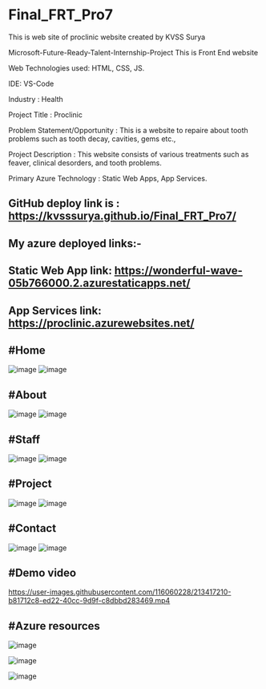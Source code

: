 # Final_FRT_Pro7
This is web site of proclinic website created by KVSS Surya

Microsoft-Future-Ready-Talent-Internship-Project This is Front End website

Web Technologies used: HTML, CSS, JS.

IDE: VS-Code

Industry : Health

Project Title : Proclinic

Problem Statement/Opportunity : This is a website to repaire about tooth problems such as tooth decay, cavities, gems etc.,

Project Description : This website consists of various treatments such as feaver, clinical desorders, and tooth problems.

Primary Azure Technology : Static Web Apps, App Services.

## GitHub deploy link is : https://kvsssurya.github.io/Final_FRT_Pro7/

## My azure deployed links:- 

## Static Web App link: https://wonderful-wave-05b766000.2.azurestaticapps.net/

## App Services link: https://proclinic.azurewebsites.net/


## #Home
![image](https://user-images.githubusercontent.com/116060228/213412565-a3dc6973-956f-4e33-8934-823f73bc26fb.png)
![image](https://user-images.githubusercontent.com/116060228/213412631-9df10800-e185-455b-b21e-1d1cfb02d7e3.png)

## #About
![image](https://user-images.githubusercontent.com/116060228/213413008-a52a2d46-76f4-4147-bc0d-fdc288a8c751.png)
![image](https://user-images.githubusercontent.com/116060228/213413077-cbeac584-2c73-4232-af38-e2fb7fb4b31c.png)

## #Staff
![image](https://user-images.githubusercontent.com/116060228/213413316-6d34cd89-f259-4bc4-8b00-0b3483e02c68.png)
![image](https://user-images.githubusercontent.com/116060228/213413398-a878b5ff-f967-4b9c-9eea-91677e80261f.png)

## #Project
![image](https://user-images.githubusercontent.com/116060228/213413841-d18afd00-414c-4114-9a78-3bac2bda8208.png)
![image](https://user-images.githubusercontent.com/116060228/213413917-81d5f0b0-9e6f-44e9-9e4f-ee8eae9575c2.png)

## #Contact
![image](https://user-images.githubusercontent.com/116060228/213414078-1b64ed03-0d33-4815-b590-25b26bbdc0e0.png)
![image](https://user-images.githubusercontent.com/116060228/213414166-fc7b367f-9994-4e11-9f04-ef1799c88fbd.png)


## #Demo video


https://user-images.githubusercontent.com/116060228/213417210-b81712c8-ed22-40cc-9d9f-c8dbbd283469.mp4






## #Azure resources
![image](https://user-images.githubusercontent.com/116060228/213414808-01381703-394c-441c-93b7-1f44ea0e9c38.png)

![image](https://user-images.githubusercontent.com/116060228/213414730-79a701f0-de08-4d53-9612-aca3907e46c2.png)

![image](https://user-images.githubusercontent.com/116060228/213414639-d74a102c-cfd7-45e9-a869-8b1312b75197.png)


